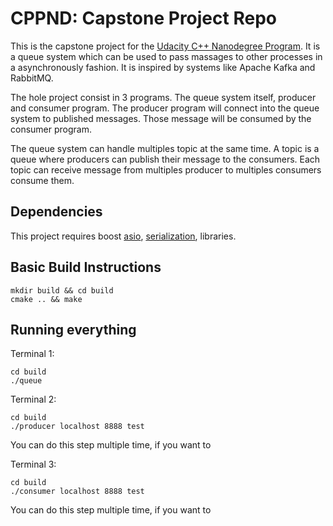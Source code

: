 # CPPND: Capstone Project Repo

This is the capstone project for the [Udacity C++ Nanodegree Program](https://www.udacity.com/course/c-plus-plus-nanodegree--nd213). 
It is a queue system which can be used to pass massages to other processes in a asynchronously fashion. It is inspired
by systems like Apache Kafka and RabbitMQ.

The hole project consist in 3 programs. The queue system itself, producer and consumer program. The producer program 
will connect into the queue system to published messages. Those message will be consumed by the consumer program. 

The queue system can handle multiples topic at the same time. A topic is a queue where producers can publish their 
message to the consumers. Each topic can receive message from multiples producer to multiples consumers consume them.

## Dependencies

This project requires boost [asio](https://www.boost.org/doc/libs/1_66_0/doc/html/boost_asio.html), [serialization](https://www.boost.org/doc/libs/1_66_0/libs/serialization/doc/index.html),  libraries.

## Basic Build Instructions

```
mkdir build && cd build
cmake .. && make
```

## Running everything

Terminal 1:
```
cd build
./queue
```

Terminal 2:
```
cd build
./producer localhost 8888 test
```
You can do this step multiple time, if you want to

Terminal 3:
```
cd build
./consumer localhost 8888 test
```
You can do this step multiple time, if you want to
